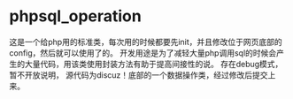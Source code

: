 phpsql_operation
================

  这是一个给php用的标准类，每次用的时候都要先init，并且修改位于网页底部的config，然后就可以使用了的。
	开发用途是为了减轻大量php调用sql的时候会产生的大量代码，用该类使用封装方法有助于提高间接性的说。
	存在debug模式，暂不开放说明，
	源代码为discuz！底部的一个数据操作类，经过修改后提交上来。
